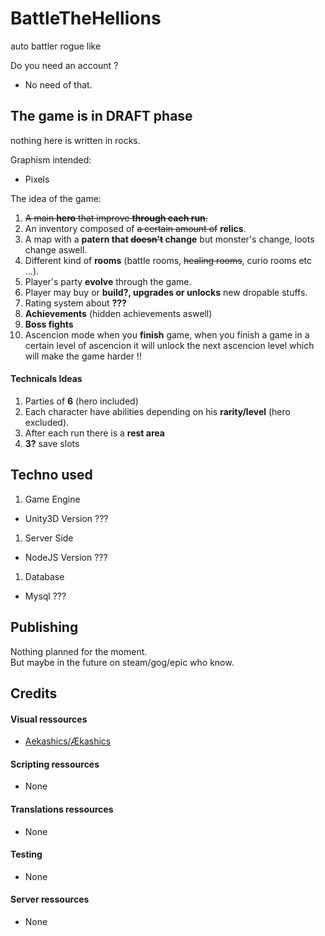 # BattleTheHellions
auto battler rogue like


Do you need an account ?  
+ No need of that.

## The game is in **DRAFT** phase  
nothing here is written in rocks.  

Graphism intended:
- Pixels  
  
The idea of the game:
1. <s> A main **hero** that improve **through each run**. </s>
1. An inventory composed of <s> a certain amount of</s> **relics**.
1. A map with a **patern that <s>doesn't</s> change** but monster's change, loots change aswell.
1. Different kind of **rooms** (battle rooms, <s>healing rooms</s>, curio rooms etc ...).
1. Player's party **evolve** through the game.
1. Player may buy or **build?, upgrades or unlocks** new dropable stuffs.
1. Rating system about **???**
1. **Achievements** (hidden achievements aswell)
1. **Boss fights**
2. Ascencion mode when you **finish** game, when you finish a game in a certain level of ascencion it will unlock the next ascencion level which will make the game harder !!  

#### Technicals Ideas

1. Parties of **6** (hero included)
1. Each character have abilities depending on his **rarity/level** (hero excluded).
1. After each run there is a **rest area**
1. **3?** save slots 


## Techno used

1. Game Engine
  + Unity3D Version ???
1. Server Side
  + NodeJS Version ???
1. Database
  + Mysql ???

## Publishing

Nothing planned for the moment.  
But maybe in the future on steam/gog/epic who know.


## Credits

#### Visual ressources

+ [Aekashics/Ækashics](http://www.akashics.moe/)  

#### Scripting ressources

+ None

#### Translations ressources

+ None

#### Testing

+ None

#### Server ressources

+ None
